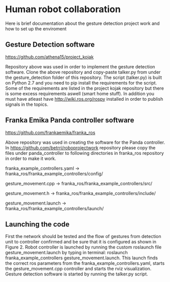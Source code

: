 # Human robot collaboration
Here is brief documentation about the gesture detection project work and how to set up the enviroment

## Gesture Detection software

https://github.com/athena15/project_kojak

Repository above was used in order to implement the gesture detection software. Clone the above repository and copy-paste talker.py from under the gesture_detection folder of this repository. The script (talker.py) is built on Python 2.7 and you need to pip install the requirements for the script. Some of the requirements are listed in the project kojak repository but there is some excess requirements aswell (smart home stuff). In addition you must have atleast have http://wiki.ros.org/rospy installed in order to publish signals in the topics.

## Franka Emika Panda controller software

https://github.com/frankaemika/franka_ros

Above repository was used in creating the software for the Panda controller. In https://github.com/betrri/roboprojectwork repository please copy the files under panda_controller to following directories in franka_ros repository in order to make it work. 

franka_example_controllers.yaml ->  franka_ros/franka_example_controllers/config/

gesture_movement.cpp  -> franka_ros/franka_example_controllers/src/

gesture_movement.h  -> franka_ros/franka_example_controllers/include/ 

gesture_movement.launch  -> franka_ros/franka_example_controllers/launch/ 

## Launching the code 
 
First the network should be tested and the flow of gestures from detection unit to controller confirmed and be sure that it is configured as shown in Figure 2. 
Robot controller is launched by running the custom roslaunch file gesture_movement.launch by typing in terminal: 
roslaunch franka_example_controllers gesture_movement.launch. 
This launch finds the correct ros parameters from the franka_example_controllers.yaml, starts the gesture_movement.cpp controller and starts the rviz visualization.  
Gesture detection software is started by running the talker.py script. 
